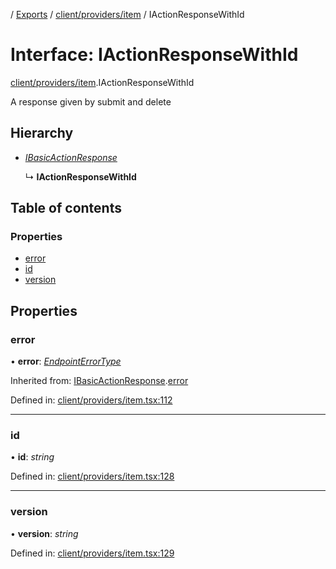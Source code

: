 [](../README.md) / [Exports](../modules.md) / [client/providers/item](../modules/client_providers_item.md) / IActionResponseWithId

# Interface: IActionResponseWithId

[client/providers/item](../modules/client_providers_item.md).IActionResponseWithId

A response given by submit and delete

## Hierarchy

* [*IBasicActionResponse*](client_providers_item.ibasicactionresponse.md)

  ↳ **IActionResponseWithId**

## Table of contents

### Properties

- [error](client_providers_item.iactionresponsewithid.md#error)
- [id](client_providers_item.iactionresponsewithid.md#id)
- [version](client_providers_item.iactionresponsewithid.md#version)

## Properties

### error

• **error**: [*EndpointErrorType*](../modules/base_errors.md#endpointerrortype)

Inherited from: [IBasicActionResponse](client_providers_item.ibasicactionresponse.md).[error](client_providers_item.ibasicactionresponse.md#error)

Defined in: [client/providers/item.tsx:112](https://github.com/onzag/itemize/blob/28218320/client/providers/item.tsx#L112)

___

### id

• **id**: *string*

Defined in: [client/providers/item.tsx:128](https://github.com/onzag/itemize/blob/28218320/client/providers/item.tsx#L128)

___

### version

• **version**: *string*

Defined in: [client/providers/item.tsx:129](https://github.com/onzag/itemize/blob/28218320/client/providers/item.tsx#L129)
